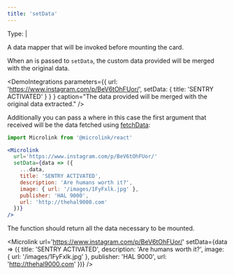 ```yaml
---
title: 'setData'
---
```


Type: <TypeContainer><Type children='<object>'/> | <Type children='<function>'/></TypeContainer>

A data mapper that will be invoked before mounting the card.

When an <Type children='<object>'/> is passed to `setData`, the custom data provided will be merged with the original data.

<DemoIntegrations
  parameters={{
    url: 'https://www.instagram.com/p/BeV6tOhFUor/',
    setData: { title: 'SENTRY ACTIVATED' } }
  }
  caption="The data provided will be merged with the original data extracted."
/>

Additionally you can pass a <Type children='<function>'/> where in this case the first argument that received will be the data fetched using [fetchData](/docs/sdk/parameters/fetch-data/):

```jsx
import Microlink from '@microlink/react'

<Microlink
  url='https://www.instagram.com/p/BeV6tOhFUor/'
  setData={data => ({
    ...data,
    title: 'SENTRY ACTIVATED',
    description: 'Are humans worth it?',
    image: { url: '/images/1FyFxlk.jpg' },
    publisher: 'HAL 9000',
    url: 'http://thehal9000.com'
  })}
/>
```

<Figcaption children='Skip internal fetch providing a function as setData.' />

The function should return all the data necessary to be mounted.

<Microlink
  url='https://www.instagram.com/p/BeV6tOhFUor/'
  setData={data => ({
    title: 'SENTRY ACTIVATED',
    description: 'Are humans worth it?',
    image: { url: '/images/1FyFxlk.jpg' },
    publisher: 'HAL 9000',
    url: 'http://thehal9000.com'
  })}
/>

